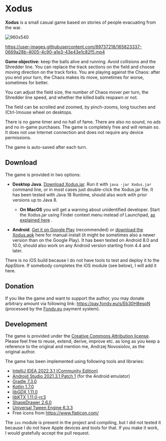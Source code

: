 # Xodus

**Xodus** is a small casual game based on stories of people evacuating from the war.

![960x540](https://user-images.githubusercontent.com/89737218/165823298-ac353ae3-d0ef-4a3c-9bb7-67a6bb7fe8f1.jpg)

https://user-images.githubusercontent.com/89737218/165823337-0669a28b-4005-4c90-a1e3-43e43e1c82f5.mp4

**Game objective:** keep the balls alive and running. Avoid collisions and the Shredder line.
You can replace the track sections on the field and choose moving direction on the track forks.
You are playing against the Chaos: after you end your turn, the Chaos makes its move, sometimes for worse,
sometimes for better.

You can adjust the field size, the number of Chaos mover per turn, the Shredder line speed, and whether the killed
balls respawn or not.

The field can be scrolled and zoomed, by pinch-zooms, long touches and (Ctrl-)mouse wheel on desktops.

There is no game timer and no hall of fame. There are also no sound, no ads and no in-game purchases.
The game is completely free and will remain so. It does not use Internet connection and does not require
any device permissions.

The game is auto-saved after each turn.

## Download

The game is provided in two options:

- **Desktop Java**. [Download Xodus.jar](https://github.com/andrzej-nov/Xodus/releases/download/v1.2/Xodus.jar).
  Run it with `java -jar Xodus.jar` command line, or in most cases just double-click the Xodus.jar 
  file. It has been tested with Java 18 Runtime, should also work with prior versions up to Java 8.
    - **On MacOS** you will get a warning about unidentified developer. Start the Xodus.jar 
      using Finder context menu instead of Launchpad,
      [as explained here](https://www.bemidjistate.edu/offices/its/knowledge-base/how-to-open-an-app-from-an-unidentified-developer-and-exempt-it-from-gatekeeper/)
      .

- **Android**. [Get it on Google Play](https://play.google.com/store/apps/details?id=com.andrzejn.xodus)
  (recommended) or   [download the Xodus.apk](https://github.com/andrzej-nov/Xodus/releases/download/v1.2/Xodus.apk)
  here for manual install (it might be sometimes also a newer version than on the Google Play). It has been tested
  on Android 8.0 and 10.0, should also work on any Android version starting from 4.4 and later.

There is no iOS build because I do not have tools to test and deploy it to the AppStore. If somebody completes the iOS
module (see below), I will add it here.

## Donation

If you like the game and want to support the author, you may donate arbitrary amount via following
link: https://pay.fondy.eu/s/Eb30H8espN (processed by the [Fondy.eu](https://fondy.io/) payment system).

## Development

The game is provided under the [Creative Commons Attribution license](https://creativecommons.org/licenses/by/4.0/).
Please feel free to reuse, extend, derive, improve etc. as long as you keep a reference to the original and mention me,
Andrzej Novosiolov, as the original author.

The game has been implemented using following tools and libraries:

- [IntelliJ IDEA 2022.3.1 (Community Edition)](https://www.jetbrains.com/idea/download/)
- [Android Studio 2021.3.1 Patch 1](https://developer.android.com/studio) (for the Android emulator)
- [Gradle 7.3.0](https://gradle.org/)
- [Kotlin 1.7.0](https://kotlinlang.org/)
- [libGDX 1.11.0](https://libgdx.com/)
- [libKTX 1.11.0-rc3](https://libktx.github.io/)
- [ShapeDrawer 2.6.0](https://github.com/earlygrey/shapedrawer#shape-drawer)
- [Universal Tween Engine 6.3.3](https://github.com/AurelienRibon/universal-tween-engine)
- Free icons from https://www.flaticon.com/

The `ios` module is present in the project and compiling, but I did not tested it because I do not have Apple devices
and tools for that. If you make it work, I would gratefully accept the pull request.
